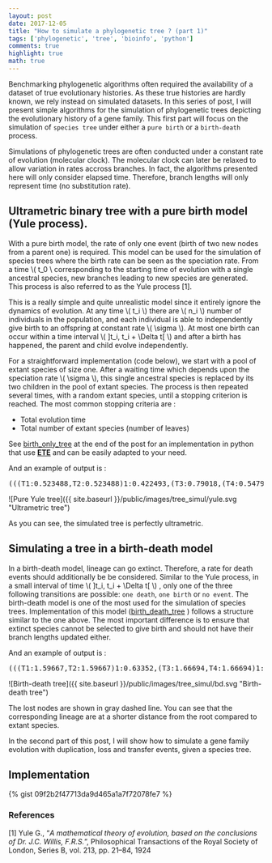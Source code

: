 ```yaml
---
layout: post
date: 2017-12-05
title: "How to simulate a phylogenetic tree ? (part 1)"
tags: ['phylogenetic', 'tree', 'bioinfo', 'python']
comments: true
highlight: true
math: true
---
```


Benchmarking phylogenetic algorithms often required the availability of a dataset of true evolutionary histories. As these true histories are hardly known, we rely instead on simulated datasets. In this series of post, I will present simple algorithms for the simulation of phylogenetic trees depicting the evolutionary history of a gene family. This first part will focus on the simulation of `species tree` under either a `pure birth` or a `birth-death` process.

<!--more-->

Simulations of phylogenetic trees are often conducted under a constant rate of evolution (molecular clock). The molecular clock can later be relaxed to allow variation in rates accross branches. In fact, the algorithms presented here will only consider elapsed time. Therefore, branch lengths will only represent time (no substitution rate). 

## Ultrametric binary tree with a pure birth model (Yule process).

With a pure birth model, the rate of only one event (birth of two new nodes from a parent one) is required. This model can be used for the simulation of species trees where the birth rate can be seen as the speciation rate. From a time \\( t_0 \\ corresponding to the starting time of evolution with a single ancestral species, new branches leading to new species are generated. This process is also referred to as the Yule process [1]. 

This is a really simple and quite unrealistic model since it entirely ignore the dynamics of evolution. At any time \\( t_i \\) there are \\( n_i \\) number of individuals in the population, and each individual is able to independently give birth to an offspring at constant rate \\( \sigma \\). At most one birth can occur within a time interval  \\( ]t_i, t_i + \Delta t[ \\) and after a birth has happened, the parent and child evolve independently.

<div id="yule-process">
</div>

For a straightforward implementation (code below), we start with a pool of extant species of size one. After a waiting time which depends upon the speciation rate \\( \sigma \\), this single ancestral species is replaced by its two children in the pool of extant species. The process is then repeated several times, with a random extant species, until a stopping criterion is reached. The most common stopping criteria are : 

- Total evolution time
- Total number of extant species (number of leaves)

See <a href="#file-tree_simul-py-L19">birth_only_tree</a> at the end of the post for an implementation in python that use <strong><a href="http://etetoolkit.org">ETE</a></strong> and can be easily adapted to your need.

And an example of output is :

<pre>(((T1:0.523488,T2:0.523488)1:0.422493,(T3:0.79018,(T4:0.547927,T5:0.547927)1:0.242252)1:0.155801)1:0.294638,(T6:1.12469,T7:1.12469)1:0.115934);</pre>

![Pure Yule tree]({{ site.baseurl }}/public/images/tree_simul/yule.svg "Ultrametric tree")


As you can see, the simulated tree is perfectly ultrametric.

## Simulating a tree in a birth-death model

In a birth-death model, lineage can go extinct. Therefore, a rate for death events should additionally be be considered. Similar to the Yule process, in a small interval of time \\( ]t_i, t_i + \Delta t[ \\) , only one of the three following transitions are possible: `one death`, `one birth` or `no event`. 
The birth-death model is one of the most used for the simulation of species trees. Implementation of this model (<a href="#file-tree_simul-py-L84">birth_death_tree</a> ) follows a structure similar to the one above. The most important difference is to ensure that extinct species cannot be selected to give birth and should not have their branch lengths updated either. 

And an example of output is :

<pre>(((T1:1.59667,T2:1.59667)1:0.63352,(T3:1.66694,T4:1.66694)1:0.563248)1:1.12677,(:1.27368,:0.239961)1:0.268062);</pre>

![Birth-death tree]({{ site.baseurl }}/public/images/tree_simul/bd.svg "Birth-death tree")

The lost nodes are shown in gray dashed line. You can see that the corresponding lineage are at a shorter distance from the root compared to extant species. 

In the second part of this post, I will show how to simulate a gene family evolution  with duplication, loss and transfer events, given a species tree. 

## Implementation


{% gist 09f2b2f47713da9d465a1a7f72078fe7 %}


### References

[1] Yule G., “<em>A mathematical theory of evolution, based on the conclusions of Dr. J.C. Willis, F.R.S.</em>”, Philosophical Transactions of the Royal Society of London, Series B, vol. 213, pp. 21–84, 1924

<style type="text/css">

.node circle {
  fill: #999;
}

.link {
  fill: none;
  stroke: #555;
  stroke-opacity: 0.4;
  stroke-width: 1.5px;
}
</style>

<script src="http://d3js.org/d3.v4.min.js"></script>
<script type="text/javascript">

// set the dimensions and margins of the diagram
var margin = {top: 40, right: 50, bottom: 40, left: 50},
    width = 550 - margin.left - margin.right,
    height = 350 - margin.top - margin.bottom;

var sfid = 10, i = 0;
var root = {id:i, name:"root", parent:null},
    leaves = [root],
    tree = d3.cluster().size([width, height]);
    duration = 1200,
    timer = setInterval(update, duration);

var svg = d3.select("#yule-process").append("svg")
      .attr("width", width + margin.left + margin.right)
      .attr("height", height + margin.top + margin.bottom),
    g = svg.append("g")
      .attr("transform",
            "translate(" + margin.left + "," + margin.top + ")");

var nodes = d3.hierarchy(root);
    nodes = tree(nodes);

root.x0 = width /2;
root.y0 = 0

g.selectAll("circle")
    .data(tree(nodes))
  .enter().append("svg:circle")
    .attr("class", "node")
    .attr("r", 10)
    .attr("cx", x)
    .attr("cy", y);

function update() {
  if (leaves.length >= 5){
    root = {id:i, name:"root", parent:null};
    leaves = [root];
    data = [root];
    nodes = d3.hierarchy(root);
    nodes = tree(nodes);
root.x0 = width /2;
root.y0 = 0
  g.selectAll("circle").remove()

  g.selectAll("path.link").remove();

g.selectAll("circle")
    .data(tree(nodes))
  .enter().append("svg:circle")
    .attr("class", "node")
    .attr("r", 10)
    .attr("cx", x)
    .attr("cy", y);

  }
  // Add a new datum to a random parent.
  // Add a new datum to a random parent.
  var source_pos = ~~(Math.random() * leaves.length),   source = leaves[source_pos];
  
  var d1 = {id:++i, parent:source} , d2 ={parent:source, id:++i};
  
  source.children = [d1, d2]
  leaves.splice(source_pos,1);
  leaves.push(d1);
  leaves.push(d2);

  
  // Compute the new tree layout. We'll stash the old layout in the data.
  nodes = d3.hierarchy(root);
  tree(nodes)
var node = g.selectAll(".node")
    .data(nodes.descendants(), nodeId)
  
node.enter().append("svg:circle")
      .attr("class", "node")

      .attr("r", 10)
      .attr("cx", function(d) { if(d.parent) return d.parent.data.x0; else return root.x0; })
      .attr("cy", function(d) { if(d.parent) return d.parent.data.y0; else return root.y0; })
  .attr("fill", "blue")
    .transition()

      .duration(1000)
      .attr("fill", "black")
      .attr("cx", x)
      .attr("cy", y);

  node.exit().remove();

  // Transition nodes to their new position.
  node.transition()
      .duration(1000)
      .attr("cx", x)
      .attr("cy", y);

// adds each node as a group
var link = g.selectAll("path.link")
      .data(nodes.links());

  // Enter any new links at the parent's previous position.
  link.enter().insert("path", "circle")
      .attr("class", "link")
      .attr("d", function(d) {
        var o = {x: d.source.data.x0, y: d.source.data.y0};
        return diagonal(o, o);      
      })
    .transition()
      .duration(1000)
      .attr("d", function(d) { return diagonal(d.source, d.target);})

  // Transition links to their new position.
  link.transition()
      .duration(1000)
      .attr("d", function(d) { return diagonal(d.source, d.target);})

}


function diagonal(d, p) {

  return "M" + d.x + "," + d.y
         + "C" + d.x + "," + (d.y + p.y) / 2
         + " " + p.x + "," +  (d.y + p.y) / 2
         + " " + p.x + "," + p.y;
  }

function x(d) {
  return d.data.x0 = d.x;
}

function y(d) {
  return d.data.y0 = d.y;
}

function nodeId(d) {
  return d.data.id;
}


</script>